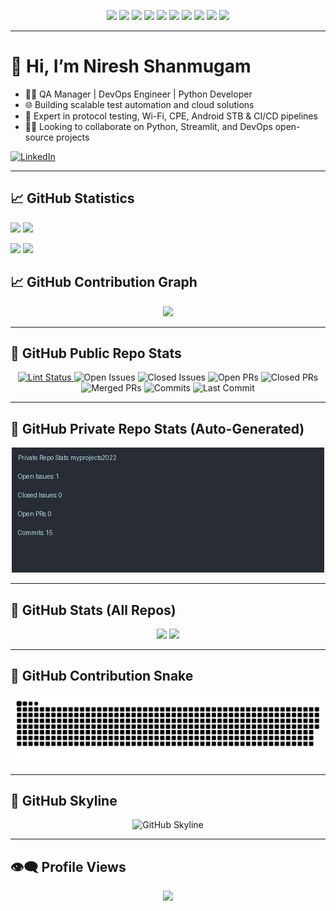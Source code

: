 <!-- TOP LANG ICONS -->
<p align="center">
  <img src="https://img.shields.io/badge/Python-3776AB?style=for-the-badge&logo=python&logoColor=white"/>
  <img src="https://img.shields.io/badge/C-00599C?style=for-the-badge&logo=c&logoColor=white"/>
  <img src="https://img.shields.io/badge/C++-00599C?style=for-the-badge&logo=c%2B%2B&logoColor=white"/>
  <img src="https://img.shields.io/badge/Robot%20Framework-000000?style=for-the-badge&logo=robotframework&logoColor=white"/>
  <img src="https://img.shields.io/badge/Pytest-0A9EDC?style=for-the-badge&logo=pytest&logoColor=white"/>
  <img src="https://img.shields.io/badge/Streamlit-FF4B4B?style=for-the-badge&logo=streamlit&logoColor=white"/>
  <img src="https://img.shields.io/badge/JavaScript-F7DF1E?style=for-the-badge&logo=javascript&logoColor=black"/>
  <img src="https://img.shields.io/badge/MySQL-4479A1?style=for-the-badge&logo=mysql&logoColor=white"/>
  <img src="https://img.shields.io/badge/Shell-121011?style=for-the-badge&logo=gnu-bash&logoColor=white"/>
  <img src="https://img.shields.io/badge/Linux-FCC624?style=for-the-badge&logo=linux&logoColor=black"/>
</p>

---

# 👋 Hi, I’m Niresh Shanmugam

- 👷‍♂️ QA Manager | DevOps Engineer | Python Developer  
- 🌐 Building scalable test automation and cloud solutions  
- 🧪 Expert in protocol testing, Wi-Fi, CPE, Android STB & CI/CD pipelines  
- 🧑‍💻 Looking to collaborate on Python, Streamlit, and DevOps open-source projects  

[![LinkedIn](https://img.shields.io/badge/LinkedIn-Connect-blue?style=for-the-badge&logo=linkedin)](https://www.linkedin.com/in/nireshshanmugam/)

---
## 📈 GitHub Statistics
![](https://github.com/nireshs/github-stats/blob/master/generated/overview.svg#gh-dark-mode-only)
![](https://github.com/nireshs/github-stats/blob/master/generated/overview.svg#gh-light-mode-only)

![](https://github.com/nireshs/github-stats/blob/master/generated/languages.svg#gh-dark-mode-only)
![](https://github.com/nireshs/github-stats/blob/master/generated/languages.svg#gh-light-mode-only)

## 📈 GitHub Contribution Graph

<p align="center">
  <img src="https://github-readme-activity-graph.vercel.app/graph?username=nireshs&theme=rogue&area=true&hide_border=true&custom_title=GitHub%20Contribution%20Graph"/>
</p>

---
## 🧾 GitHub Public Repo Stats

<p align="center">
  <a href="https://github.com/nireshs/pytest-html-reporter">
    <img alt="Lint Status" src="https://github.com/nireshs/pytest-html-reporter/actions/workflows/lint.yml/badge.svg"/>
  </a>
  <img alt="Open Issues" src="https://badgen.net/github/open-issues/nireshs/pytest-html-reporter"/>
  <img alt="Closed Issues" src="https://badgen.net/github/closed-issues/nireshs/pytest-html-reporter"/>
  <img alt="Open PRs" src="https://badgen.net/github/open-prs/nireshs/pytest-html-reporter"/>
  <img alt="Closed PRs" src="https://badgen.net/github/closed-prs/nireshs/pytest-html-reporter"/>
  <img alt="Merged PRs" src="https://badgen.net/github/merged-prs/nireshs/pytest-html-reporter"/>
  <img alt="Commits" src="https://badgen.net/github/commits/nireshs/pytest-html-reporter"/>
  <img alt="Last Commit" src="https://badgen.net/github/last-commit/nireshs/pytest-html-reporter"/>
</p>

---

## 🔐 GitHub Private Repo Stats (Auto-Generated)

<p align="center">
  <img src="stats_output/myprojects2022_stats.png" alt="Private Repo Stats" width="500"/>
</p>

---

## 🧮 GitHub Stats (All Repos)

<p align="center">
  <img src="https://github-readme-stats.vercel.app/api?username=nireshs&show_icons=true&count_private=true&include_all_commits=true&theme=prussian"/>
  <img src="https://github-readme-stats.vercel.app/api/top-langs/?username=nireshs&layout=compact&theme=prussian"/>
</p>

---

## 🐍 GitHub Contribution Snake

<p align="center">
  <img src="dist/github-contribution-grid-snake.svg" alt="GitHub Snake Animation"/>
</p>

---

## 🌆 GitHub Skyline

<p align="center">
  <img src="skyline.gif" alt="GitHub Skyline"/>
</p>

---

## 👁‍🗨 Profile Views

<p align="center">
  <img src="https://komarev.com/ghpvc/?username=nireshs&style=for-the-badge"/>
</p>
